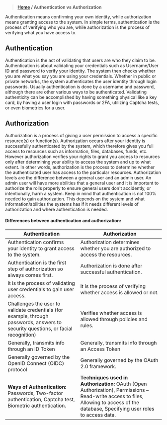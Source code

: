 > **[Home](https://github.com/RakeshKengale/RaKKeN)  /  Authentication vs Authorization**

Authentication means confirming your own identity, while authorization means granting access to the system. In simple terms, authentication is the process of verifying who you are, while authorization is the process of verifying what you have access to.

## Authentication

Authentication is the act of validating that users are who they claim to be. Authentication is about validating your credentials such as Username/User ID and password to verify your identity. The system then checks whether you are what you say you are using your credentials. Whether in public or private networks, the system authenticates the user identity through login passwords. Usually authentication is done by a username and password, although there are other various ways to be authenticated. Validating authenticity can be accomplished by having something physical like a key card, by having a user login with passwords or 2FA, utilizing Captcha tests, or even biometrics for a user.


## Authorization

Authorization is a process of giving a user permission to access a specific resource(s) or function(s). Authorization occurs after your identity is successfully authenticated by the system, which therefore gives you full access to resources such as information, files, databases, funds, etc. However authorization verifies your rights to grant you access to resources only after determining your ability to access the system and up to what extent. In other words, authorization is the process to determine whether the authenticated user has access to the particular resources. Authorization levels are the difference between a general user and an admin user. An admin user will have more abilities that a general user and it is important to authorize the rolls properly to ensure general users don't accidently, or intentionally, harm a system. Keep in mind that authentication is not 100% needed to gain authorization. This depends on the system and what information/abilities the systems has if it needs different levels of authorization and where authentication is needed. 


#### Differences between authentication and authorization:

Authentication | Authorization
---------- | ----------
Authentication confirms your identity to grant access to the system. | Authorization determines whether you are authorized to access the resources.
Authentication is the first step of authorization so always comes first. | Authorization is done after successful authentication.
It is the process of validating user credentials to gain user access. | It is the process of verifying whether access is allowed or not.
Challenges the user to validate credentials (for example, through passwords, answers to security questions, or facial recognition) | Verifies whether access is allowed through policies and rules.
Generally, transmits info through an ID Token | Generally, transmits info through an Access Token
Generally governed by the OpenID Connect (OIDC) protocol | Generally governed by the OAuth 2.0 framework.
__Ways of Authentication:__ Passwords, Two-factor authentication, Captcha test, Biometric authentication. | __Techniques used in Authorization:__ OAuth (Open Authorization), Permissions – Read-write access to files, Allowing to access of the database, Specifying user roles to access data.
